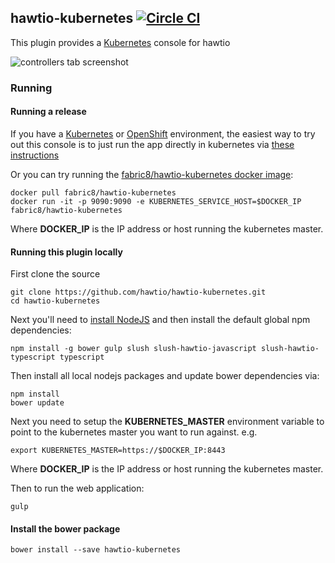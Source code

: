 ## hawtio-kubernetes [![Circle CI](https://circleci.com/gh/hawtio/hawtio-kubernetes.svg?style=svg)](https://circleci.com/gh/hawtio/hawtio-kubernetes)

This plugin provides a [Kubernetes](http://kubernetes.io/) console for hawtio

![controllers tab screenshot](http://fabric8.io/v2/images/controllers.png)

### Running

#### Running a release

If you have a [Kubernetes](http://kubernetes.io/) or [OpenShift](http://www.openshift.org/) environment, the easiest way to try out this console is to just run the app directly in kubernetes via [these instructions](http://fabric8.io/v2/console.html#running-the-console-on-kubernetesopenshift)

Or you can try running the [fabric8/hawtio-kubernetes docker image](https://registry.hub.docker.com/u/fabric8/hawtio-kubernetes/):

    docker pull fabric8/hawtio-kubernetes
    docker run -it -p 9090:9090 -e KUBERNETES_SERVICE_HOST=$DOCKER_IP fabric8/hawtio-kubernetes

Where **DOCKER_IP** is the IP address or host running the kubernetes master.

#### Running this plugin locally

First clone the source

    git clone https://github.com/hawtio/hawtio-kubernetes.git
    cd hawtio-kubernetes

Next you'll need to [install NodeJS](http://nodejs.org/download/) and then install the default global npm dependencies:

    npm install -g bower gulp slush slush-hawtio-javascript slush-hawtio-typescript typescript

Then install all local nodejs packages and update bower dependencies via:

    npm install
    bower update

Next you need to setup the **KUBERNETES_MASTER** environment variable to point to the kubernetes master you want to run against. e.g.

    export KUBERNETES_MASTER=https://$DOCKER_IP:8443

Where **DOCKER_IP** is the IP address or host running the kubernetes master.

Then to run the web application:

    gulp

#### Install the bower package

`bower install --save hawtio-kubernetes`

